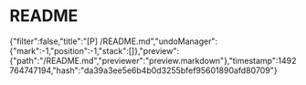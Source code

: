 # README

{"filter":false,"title":"\[P\] /README.md","undoManager":{"mark":-1,"position":-1,"stack":\[\]},"preview":{"path":"/README.md","previewer":"preview.markdown"},"timestamp":1492764747194,"hash":"da39a3ee5e6b4b0d3255bfef95601890afd80709"}

